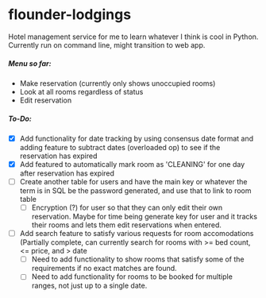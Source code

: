 # flounder-lodgings
Hotel management service for me to learn whatever I think is cool in Python. Currently run on command line, might transition to web app.
##### Menu so far:
* Make reservation (currently only shows unoccupied rooms)
* Look at all rooms regardless of status
* Edit reservation
##### To-Do:
- [x] Add functionality for date tracking by using consensus date format and adding feature to subtract dates (overloaded op) to see if the reservation has expired
- [x] Add featured to automatically mark room as 'CLEANING' for one day after reservation has expired
- [ ] Create another table for users and have the main key or whatever the term is in SQL be the password generated, and use that to link to room table
  - [ ] Encryption (?) for user so that they can only edit their own reservation. Maybe for time being generate key for user and it tracks their rooms and lets them edit reservations when entered.
- [ ] Add search feature to satisfy various requests for room accomodations (Partially complete, can currently search for rooms with >= bed count, <= price, and > date
  - [ ] Need to add functionality to show rooms that satisfy some of the requirements if no exact matches are found.
  - [ ] Need to add functionality for rooms to be booked for multiple ranges, not just up to a single date. 